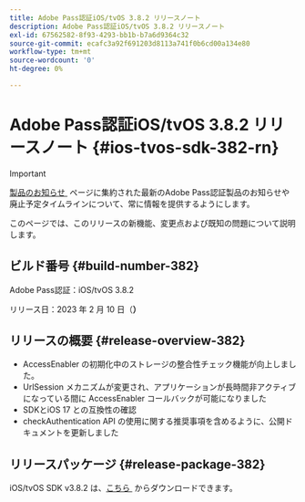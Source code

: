 ```yaml
---
title: Adobe Pass認証iOS/tvOS 3.8.2 リリースノート
description: Adobe Pass認証iOS/tvOS 3.8.2 リリースノート
exl-id: 67562582-8f93-4293-bb1b-b7a6d9364c32
source-git-commit: ecafc3a92f691203d8113a741f0b6cd00a134e80
workflow-type: tm+mt
source-wordcount: '0'
ht-degree: 0%

---
```


# Adobe Pass認証iOS/tvOS 3.8.2 リリースノート {#ios-tvos-sdk-382-rn}

>[!IMPORTANT]
>
> [&#x200B; 製品のお知らせ &#x200B;](/help/authentication/product-announcements.md) ページに集約された最新のAdobe Pass認証製品のお知らせや廃止予定タイムラインについて、常に情報を提供するようにします。

このページでは、このリリースの新機能、変更点および既知の問題について説明します。

## ビルド番号 {#build-number-382}

Adobe Pass認証：iOS/tvOS 3.8.2

リリース日：2023 年 2 月 10 日（**）**

## リリースの概要 {#release-overview-382}

* AccessEnabler の初期化中のストレージの整合性チェック機能が向上しました。
* UrlSession メカニズムが変更され、アプリケーションが長時間非アクティブになっている間に AccessEnabler コールバックが可能になりました
* SDKとiOS 17 との互換性の確認
* checkAuthentication API の使用に関する推奨事項を含めるように、公開ドキュメントを更新しました

## リリースパッケージ {#release-package-382}

iOS/tvOS SDK v3.8.2 は、[&#x200B; こちら &#x200B;](https://tve.zendesk.com/hc/en-us/articles/204963209-iOS-tvOS-Native-AccessEnabler-Library) からダウンロードできます。
